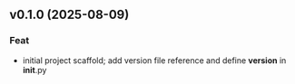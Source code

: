 ## v0.1.0 (2025-08-09)

### Feat

- initial project scaffold; add version file reference and define __version__ in __init__.py
